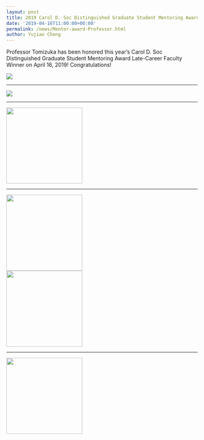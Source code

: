 ```yaml
---
layout: post
title: 2019 Carol D. Soc Distinguished Graduate Student Mentoring Award
date: '2019-04-16T11:00:00+00:00'
permalink: /news/Mentor-award-Professor.html
author: Yujiao Cheng
---
```

Professor Tomizuka has been honored this year’s Carol D. Soc Distinguished Graduate Student Mentoring Award Late-Career Faculty Winner on April 16, 2019! Congratulations!


<div class="col-md-12">
<a href="{{ site.baseurl }}/assets/images/posts/2019_mentor_1.jpg" data-lightbox="Mentoring Award Ceremony" data-title="Tomizuka">
	<img src="{{ site.baseurl }}/assets/images/posts/2019_mentor_1.jpg" title=" "></a>
<hr>

<div class="col-md-12">
<a href="{{ site.baseurl }}/assets/images/posts/2019_mentor3.jpg" data-lightbox="Mentoring Award Ceremony" data-title="Gather">
  <img src="{{ site.baseurl }}/assets/images/posts/2019_mentor_3.jpg" ></a>
<hr>

<div class="col-md-6">
<a href="{{ site.baseurl }}/assets/images/posts/2019_mentor_7.jpg" data-lightbox="Mentoring Award Ceremony" data-title="Checkin">
  <img src="{{ site.baseurl }}/assets/images/posts/2019_mentor_7.jpg" height="200"></a>


<hr>

<a href="{{ site.baseurl }}/assets/images/posts/2019_mentor_6.jpg" data-lightbox="Mentoring Award Ceremony" data-title="Gather">
  <img src="{{ site.baseurl }}/assets/images/posts/2019_mentor_6.jpg" height="200"></a>
</div>

<div class="col-md-6">

<a href="{{ site.baseurl }}/assets/images/posts/2019_mentor_4.jpg" data-lightbox="Mentoring Award Ceremony" data-title="Gather">
  <img src="{{ site.baseurl }}/assets/images/posts/2019_mentor_4.jpg" height="200"></a>


<hr>

<a href="{{ site.baseurl }}/assets/images/posts/2019_mentor_5.jpg" data-lightbox="Mentoring Award Ceremony" data-title="Gather">
  <img src="{{ site.baseurl }}/assets/images/posts/2019_mentor_5.jpg" height="200"></a>
</div>


</div>
